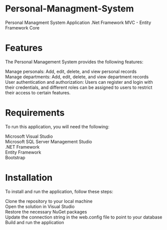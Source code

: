 # Personal-Managment-System
Personal Managment System Application .Net Framework MVC - Entity Framework Core

# Features
The Personal Management System provides the following features:

Manage personals: Add, edit, delete, and view personal records </br>
Manage departments: Add, edit, delete, and view department records </br>
User authentication and authorization: Users can register and login with their credentials, and different roles can be assigned to users to restrict their access to certain features. </br>
# Requirements
To run this application, you will need the following:

Microsoft Visual Studio </br>
Microsoft SQL Server Management Studio </br>
.NET Framework </br>
Entity Framework </br>
Bootstrap </br>
# Installation 
To install and run the application, follow these steps:

Clone the repository to your local machine </br>
Open the solution in Visual Studio </br>
Restore the necessary NuGet packages </br>
Update the connection string in the web.config file to point to your database </br>
Build and run the application
